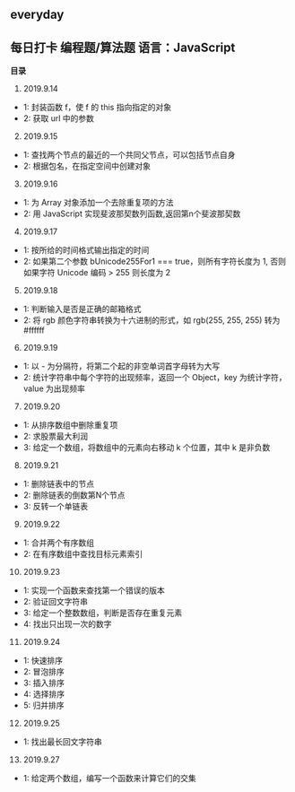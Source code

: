 ﻿everyday
---
**每日打卡 编程题/算法题**
**语言：JavaScript**
---
**目录**
1. 2019.9.14
  - 1: 封装函数 f，使 f 的 this 指向指定的对象
  - 2: 获取 url 中的参数
2. 2019.9.15
  - 1: 查找两个节点的最近的一个共同父节点，可以包括节点自身
  - 2: 根据包名，在指定空间中创建对象
3. 2019.9.16
  - 1: 为 Array 对象添加一个去除重复项的方法
  - 2: 用 JavaScript 实现斐波那契数列函数,返回第n个斐波那契数
4. 2019.9.17
  - 1: 按所给的时间格式输出指定的时间
  - 2: 如果第二个参数 bUnicode255For1 === true，则所有字符长度为 1, 否则如果字符 Unicode 编码 > 255 则长度为 2
5. 2019.9.18
  - 1: 判断输入是否是正确的邮箱格式
  - 2: 将 rgb 颜色字符串转换为十六进制的形式，如 rgb(255, 255, 255) 转为 #ffffff
6. 2019.9.19
  - 1: 以 - 为分隔符，将第二个起的非空单词首字母转为大写
  - 2: 统计字符串中每个字符的出现频率，返回一个 Object，key 为统计字符，value 为出现频率
7. 2019.9.20
  - 1: 从排序数组中删除重复项
  - 2: 求股票最大利润
  - 3: 给定一个数组，将数组中的元素向右移动 k 个位置，其中 k 是非负数
8. 2019.9.21
  - 1: 删除链表中的节点
  - 2: 删除链表的倒数第N个节点
  - 3: 反转一个单链表
9. 2019.9.22
  - 1: 合并两个有序数组
  - 2: 在有序数组中查找目标元素索引
10. 2019.9.23
  - 1: 实现一个函数来查找第一个错误的版本
  - 2: 验证回文字符串
  - 3: 给定一个整数数组，判断是否存在重复元素
  - 4: 找出只出现一次的数字
11. 2019.9.24
  - 1: 快速排序
  - 2: 冒泡排序
  - 3: 插入排序
  - 4: 选择排序
  - 5: 归并排序
12. 2019.9.25
  - 1: 找出最长回文字符串
13. 2019.9.27
  - 1: 给定两个数组，编写一个函数来计算它们的交集